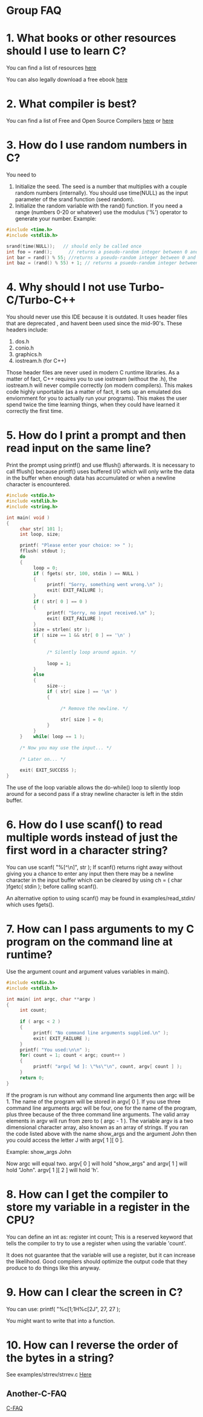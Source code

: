 # Group FAQ

# 1. What books or other resources should I use to learn C?
  
   You can find a list of resources [here](https://github.com/aleksandar-todorovic/awesome-c#learning-reference-and-tutorials)
   
   You can also legally download a free ebook [here](https://goalkicker.com/CBook)
 
# 2. What compiler is best?

   You can find a list of Free and Open Source Compilers [here](https://www.facebook.com/notes/c-programming/a-beginners-guide-to-using-freeopen-source-software-development-tools-and-enviro/676277512460549/) or [here](https://github.com/aleksandar-todorovic/awesome-c#compilers)
  
# 3. How do I use random numbers in C?
  
   You need to 
    
   1. Initialize the seed. 
    The seed is a number that multiplies with a couple random numbers (internally). You should use time(NULL) as the input parameter of the srand function (seed random). 
   2. Initialize the random variable with the rand() function. 
     If you need a range (numbers 0-20 or whatever) use the modulus ('%') 
     operator to generate your number. Example:
  
```c
#include <time.h>
#include <stdlib.h>

srand(time(NULL));   // should only be called once
int foo = rand();      // returns a pseudo-random integer between 0 and RAND_MAX
int bar = rand() % 55; //returns a pseudo-random integer between 0 and 54
int baz = (rand() % 55) + 1; // returns a psuedo-random integer between 1 and 55
```


# 4. Why should I not use Turbo-C/Turbo-C++
   
   You should never use this IDE because it is outdated. It uses header files that are deprecated , 
and havent been used since the mid-90's. These headers include:
   
   1. dos.h
   2. conio.h
   3. graphics.h
   4. iostream.h (for C++)
   
   Those header files are never used in modern C runtime libraries. As a matter of fact, 
C++ requires you to use iostream (without the .h), the iostream.h will never compile 
correctly (on modern compilers). This makes code highly unportable (as a matter of fact, 
it sets up an emulated dos enviornment for you to actually run your programs). This 
makes the user spend twice the time learning things, when they could have learned it 
correctly the first time.

# 5. How do I print a prompt and then read input on the same line?

Print the prompt using printf() and use fflush() afterwards.  It is necessary to call fflush() because printf() uses buffered I/O which will only write the data in the buffer when enough data has accumulated or when a newline character is encountered.

```c
#include <stdio.h>
#include <stdlib.h>
#include <string.h>

int main( void )
{
     char str[ 101 ];
     int loop, size;

     printf( "Please enter your choice: >> " );
     fflush( stdout );
     do
     {
          loop = 0;
          if ( fgets( str, 100, stdin ) == NULL )
          {
               printf( "Sorry, something went wrong.\n" );
               exit( EXIT_FAILURE );
          }
          if ( str[ 0 ] == 0 )
          {
               printf( "Sorry, no input received.\n" );
               exit( EXIT_FAILURE );
          }
          size = strlen( str );
          if ( size == 1 && str[ 0 ] == '\n' )
          {
          
               /* Silently loop around again. */
               
               loop = 1;
          }
          else
          {
               size--;
               if ( str[ size ] == '\n' )
               {
          
                    /* Remove the newline. */
               
                    str[ size ] = 0;
               }
          }
     }    while( loop == 1 );
     
     /* Now you may use the input... */
     
     /* Later on... */
     
     exit( EXIT_SUCCESS );
}
```

The use of the loop variable allows the do-while() loop to silently loop around for a second pass if a stray newline character is left in the stdin buffer.

# 6. How do I use scanf() to read multiple words instead of just the first word in a character string?

You can use scanf( "%[^\n]", str );  If scanf() returns right away without giving you a chance to enter any input then there may be a newline character in the input buffer which can be cleared by using ch = ( char )fgetc( stdin ); before calling scanf().

An alternative option to using scanf() may be found in examples/read_stdin/ which uses fgets().

# 7. How can I pass arguments to my C program on the command line at runtime?

Use the argument count and argument values variables in main().

```c
#include <stdio.h>
#include <stdlib.h>

int main( int argc, char **argv )
{
     int count;
     
     if ( argc < 2 )
     {
          printf( "No command line arguments supplied.\n" );
          exit( EXIT_FAILURE );
     }
     printf( "You used:\n\n" );
     for( count = 1; count < argc; count++ )
     {
          printf( "argv[ %d ]: \"%s\"\n", count, argv[ count ] );
     }
     return 0;
}
```

If the program is run without any command line arguments then argc will be 1.  The name of the program will be stored in argv[ 0 ].  If you use three command line arguments argc will be four, one for the name of the program, plus three because of the three command line arguments.  The valid array elements in argv will run from zero to ( argc - 1 ).  The variable argv is a two dimensional character array, also known as an array of strings.  If you ran the code listed above with the name show_args and the argument John then you could access the letter J with argv[ 1 ][ 0 ].

Example: show_args John

Now argc will equal two.  argv[ 0 ] will hold "show_args" and argv[ 1 ] will hold "John".  argv[ 1 ][ 2 ] will hold 'h'.

# 8. How can I get the compiler to store my variable in a register in the CPU?

You can define an int as: register int count;
This is a reserved keyword that tells the compiler to try to use a register when using the variable 'count'.

It does not guarantee that the variable will use a register, but it can increase the likelihood.  Good compilers should optimize the output code that they produce to do things like this anyway.

# 9. How can I clear the screen in C?

You can use: printf( "%c[1;1H%c[2J", 27, 27 );

You might want to write that into a function.

# 10. How can I reverse the order of the bytes in a string?

See examples/strrev/strrev.c [Here](https://github.com/CProgrammingFBGroup/CProgrammingNotes/blob/master/examples/strrev/strrev.c)

## Another-C-FAQ

   [C-FAQ](http://c-faq.com/questions.html)
